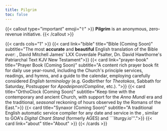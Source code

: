 ```yaml
---
title: Pilgrim
toc: false
---
```


<!-- icons: book-open; book-open; clock; database; question-mark-circle -->

{{< callout type="important" emoji="☦️" >}}
  **Pilgrim** is an anonymous, zero-revenue initiative.
{{< /callout >}}

{{< cards cols="1" >}}
  {{< card link="bible" title="Bible (Coming Soon)" subtitle="The most **accurate** and **beautiful** English translation of the Bible _ever_: , David Mitchell James' LXX Coverdale Psalter, Dn. David Hawthorne's Patriarchal Text KJV New Testament">}}
  {{< card link="prayer-book" title="Prayer Book (Coming Soon)" subtitle="A content rich prayer book fit for daily use year-round, including the Church's principle services, readings, and hymns, and a guide to the calendar, employing carefully considered _English terminology_ (e.g. Godbirther for _Theotokos_, Sabbath for Saturday, Postsupper for _Apodeipnon_/_Compline_, etc.). ">}}
  {{< card title="OrthoClock (Coming Soon)" subtitle="Keep time with the contemporary and ancient Church, with support for the _Anno Mundi_ era and the traditional, _seasonal_ reckoning of hours observed by the Romans of the East.">}}
  {{< card title="Synaxor (Coming Soon)" subtitle="A traditional English automatic service compiler for any date and service in the , similar to GOA's _Digital Chant Stand_ (formerly AGES) and ```liturgy.io'''.">}}
  {{< card link="about" title="About" >}}
{{< /cards >}}
